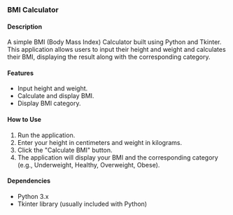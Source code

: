 
### BMI Calculator

#### Description
A simple BMI (Body Mass Index) Calculator built using Python and Tkinter. This application allows users to input their height and weight and calculates their BMI, displaying the result along with the corresponding category.

#### Features
- Input height and weight.
- Calculate and display BMI.
- Display BMI category.

#### How to Use
1. Run the application.
2. Enter your height in centimeters and weight in kilograms.
3. Click the "Calculate BMI" button.
4. The application will display your BMI and the corresponding category (e.g., Underweight, Healthy, Overweight, Obese).

#### Dependencies
- Python 3.x
- Tkinter library (usually included with Python)

